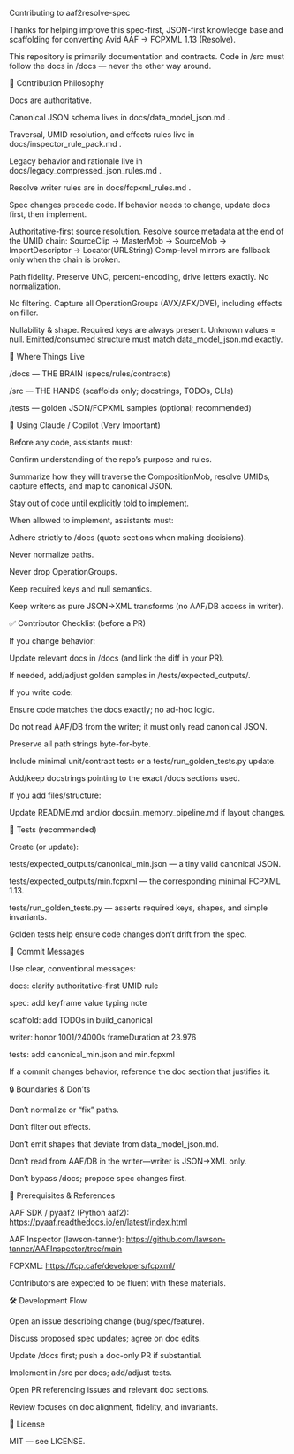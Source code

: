 Contributing to aaf2resolve-spec

Thanks for helping improve this spec-first, JSON-first knowledge base and scaffolding for converting Avid AAF → FCPXML 1.13 (Resolve).

This repository is primarily documentation and contracts. Code in /src must follow the docs in /docs — never the other way around.

🧭 Contribution Philosophy

Docs are authoritative.

Canonical JSON schema lives in docs/data_model_json.md
.

Traversal, UMID resolution, and effects rules live in docs/inspector_rule_pack.md
.

Legacy behavior and rationale live in docs/legacy_compressed_json_rules.md
.

Resolve writer rules are in docs/fcpxml_rules.md
.

Spec changes precede code.
If behavior needs to change, update docs first, then implement.

Authoritative-first source resolution.
Resolve source metadata at the end of the UMID chain:
SourceClip → MasterMob → SourceMob → ImportDescriptor → Locator(URLString)
Comp-level mirrors are fallback only when the chain is broken.

Path fidelity.
Preserve UNC, percent-encoding, drive letters exactly. No normalization.

No filtering.
Capture all OperationGroups (AVX/AFX/DVE), including effects on filler.

Nullability & shape.
Required keys are always present. Unknown values = null.
Emitted/consumed structure must match data_model_json.md exactly.

🧩 Where Things Live

/docs — THE BRAIN (specs/rules/contracts)

/src — THE HANDS (scaffolds only; docstrings, TODOs, CLIs)

/tests — golden JSON/FCPXML samples (optional; recommended)

🤖 Using Claude / Copilot (Very Important)

Before any code, assistants must:

Confirm understanding of the repo’s purpose and rules.

Summarize how they will traverse the CompositionMob, resolve UMIDs, capture effects, and map to canonical JSON.

Stay out of code until explicitly told to implement.

When allowed to implement, assistants must:

Adhere strictly to /docs (quote sections when making decisions).

Never normalize paths.

Never drop OperationGroups.

Keep required keys and null semantics.

Keep writers as pure JSON→XML transforms (no AAF/DB access in writer).

✅ Contributor Checklist (before a PR)

If you change behavior:

 Update relevant docs in /docs (and link the diff in your PR).

 If needed, add/adjust golden samples in /tests/expected_outputs/.

If you write code:

 Ensure code matches the docs exactly; no ad-hoc logic.

 Do not read AAF/DB from the writer; it must only read canonical JSON.

 Preserve all path strings byte-for-byte.

 Include minimal unit/contract tests or a tests/run_golden_tests.py update.

 Add/keep docstrings pointing to the exact /docs sections used.

If you add files/structure:

 Update README.md and/or docs/in_memory_pipeline.md if layout changes.

🧪 Tests (recommended)

Create (or update):

tests/expected_outputs/canonical_min.json — a tiny valid canonical JSON.

tests/expected_outputs/min.fcpxml — the corresponding minimal FCPXML 1.13.

tests/run_golden_tests.py — asserts required keys, shapes, and simple invariants.

Golden tests help ensure code changes don’t drift from the spec.

📝 Commit Messages

Use clear, conventional messages:

docs: clarify authoritative-first UMID rule

spec: add keyframe value typing note

scaffold: add TODOs in build_canonical

writer: honor 1001/24000s frameDuration at 23.976

tests: add canonical_min.json and min.fcpxml

If a commit changes behavior, reference the doc section that justifies it.

🔒 Boundaries & Don’ts

Don’t normalize or “fix” paths.

Don’t filter out effects.

Don’t emit shapes that deviate from data_model_json.md.

Don’t read from AAF/DB in the writer—writer is JSON→XML only.

Don’t bypass /docs; propose spec changes first.

📖 Prerequisites & References

AAF SDK / pyaaf2 (Python aaf2): https://pyaaf.readthedocs.io/en/latest/index.html

AAF Inspector (lawson-tanner): https://github.com/lawson-tanner/AAFInspector/tree/main

FCPXML: https://fcp.cafe/developers/fcpxml/

Contributors are expected to be fluent with these materials.

🛠️ Development Flow

Open an issue describing change (bug/spec/feature).

Discuss proposed spec updates; agree on doc edits.

Update /docs first; push a doc-only PR if substantial.

Implement in /src per docs; add/adjust tests.

Open PR referencing issues and relevant doc sections.

Review focuses on doc alignment, fidelity, and invariants.

📜 License

MIT — see LICENSE.
